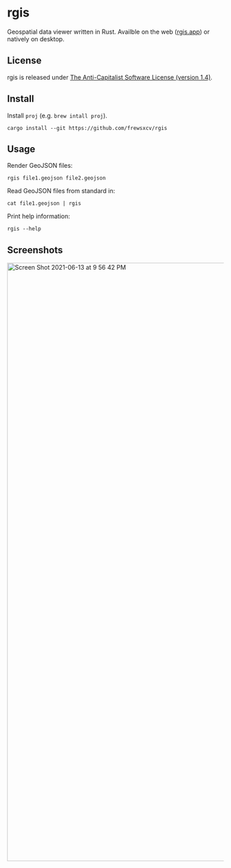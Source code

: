 # rgis

Geospatial data viewer written in Rust. Availble on the web ([rgis.app](https://rgis.app)) or natively on desktop.

## License

rgis is released under [The Anti-Capitalist Software License (version 1.4)](https://anticapitalist.software/).

## Install

Install `proj` (e.g. `brew intall proj`).

```
cargo install --git https://github.com/frewsxcv/rgis
```

## Usage

Render GeoJSON files:

```
rgis file1.geojson file2.geojson
```

Read GeoJSON files from standard in:

```
cat file1.geojson | rgis
```

Print help information:

```
rgis --help
```

## Screenshots

<img width="1392" alt="Screen Shot 2021-06-13 at 9 56 42 PM" src="https://user-images.githubusercontent.com/416575/121830120-50ee0600-cc92-11eb-8e0c-3a26fbdbec75.png">
